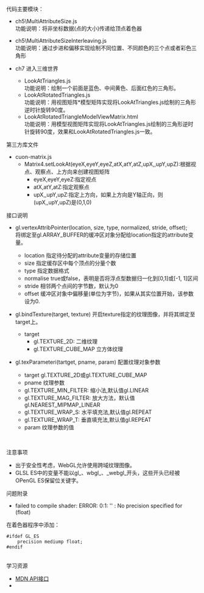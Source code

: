 代码主要模块：
- ch5\MultiAttributeSize.js</br>
功能说明：将非坐标数据(点的大小)传递给顶点着色器

- ch5\MultiAttributeSizeInterleaving.js</br>
功能说明：通过步进和偏移实现绘制不同位置、不同颜色的三个点或者彩色三角形

- ch7 进入三维世界
    - LookAtTriangles.js</br>
    功能说明：绘制一个前面是蓝色、中间黄色、后面红色的三角形。
    - LookAtRotatedTriangles.js</br>
    功能说明：用视图矩阵*模型矩阵实现将LookAtTriangles.js绘制的三角形逆时针旋转90度。
    - LookAtRotatedTriangleModelViewMatrix.html</br>
    功能说明：用模型视图矩阵实现将LookAtTriangles.js绘制的三角形逆时针旋转90度，效果和LookAtRotatedTriangles.js一致。
    
第三方库文件
- cuon-matrix.js
    - Matrix4.setLookAt(eyeX,eyeY,eyeZ,atX,atY,atZ,upX,,upY,upZ):根据视点、观察点、上方向来创建视图矩阵
        - eyeX,eyeY,eyeZ:指定视点
        - atX,atY,atZ:指定观察点
        - upX,,upY,upZ:指定上方向，如果上方向是Y轴正向，则(upX,,upY,upZ)是(0,1,0)

接口说明

- gl.vertexAttribPointer(location, size, type, normalized, stride, offset);</br>
    将绑定至gl.ARRAY_BUFFER的缓冲区对象分配给location指定的attribute变量。
    - location 指定待分配的attribute变量的存储位置
    - size         指定缓存区中每个顶点的分量个数
    - type         指定数据格式
    - normalise    true或false，表明是否将浮点型数据归一化到[0,1]或[-1, 1]区间
    - stride       相邻两个点间的字节数，默认为0
    - offset       缓冲区对象中偏移量(单位为字节)，如果从其实位置开始，该参数设为0.

- gl.bindTexture(target, texture)
    开启texture指定的纹理图像，并将其绑定至target上。
    - target
        - gl.TEXTURE_2D:        二维纹理
        - gl.TEXTURE_CUBE_MAP      立方体纹理

- gl.texParameteri(tartget, pname, param)
   配置纹理对象参数
   - target         gl.TEXTURE_2D或gl.TEXTURE_CUBE_MAP
   - pname          纹理参数
    - gl.TEXTURE_MIN_FILTER:    缩小法,默认值gl.LINEAR
    - gl.TEXTURE_MAG_FILTER:    放大方法，默认值gl.NEAREST_MIPMAP_LINEAR
    - gl.TEXTURE_WRAP_S:        水平填充法,默认值gl.REPEAT
    - gl.TEXTURE_WRAP_T:        垂直填充法,默认值gl.REPEAT
   - param          纹理参数的值
</br>

注意事项</br>
- 出于安全性考虑，WebGL允许使用跨域纹理图像。
- GLSL ES中的变量不能以gl_、wbgl_、_webgl_开头，这些开头已经被OPenGL ES保留位关键字。

问题附录</br>

- failed to compile shader: ERROR: 0:1: '' : No precision specified for (float)</br>

在着色器程序中添加：
```$JavaScript
#ifdef GL_ES
    precision mediump float;
#endif
```

</br>
学习资源

- [MDN API接口](https://developer.mozilla.org/zh-CN/docs/Web/API/WebGLRenderingContext/vertexAttribPointer)
- []()
